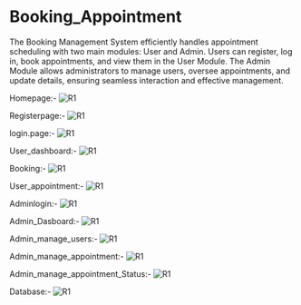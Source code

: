 # Booking_Appointment
The Booking Management System efficiently handles appointment scheduling with two main modules: User and Admin. Users can register, log in, book appointments, and view them in the User Module. The Admin Module allows administrators to manage users, oversee appointments, and update details, ensuring seamless interaction and effective management.

Homepage:-
![R1](homepage.png)

Registerpage:-
![R1](register.png)


login.page:-
![R1](userlogin.png)

User_dashboard:-
![R1](user_dashboard.png)


Booking:-
![R1](book_appoimtment.png)

User_appointment:-
![R1](user_appointment.png)

Adminlogin:-
![R1](adminlogin.png)

Admin_Dasboard:-
![R1](admin_dashboard.png)

Admin_manage_users:-
![R1](admin_manage.png)

Admin_manage_appointment:-
![R1](admin_manageappoint.png)

Admin_manage_appointment_Status:-
![R1](admin_apdateatatus.png)

Database:-
![R1](database_desgin.png)




















